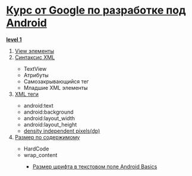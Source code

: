 <h1><a href="https://javarush.com/quests/QUEST_GOOGLE_ANDROID">Курс от Google по разработке под Android</a></h1>
<b><a href="https://javarush.com/quests/lectures?quest=QUEST_GOOGLE_ANDROID&level=1">level 1</a></b>
<ol>
<li><a href="https://javarush.com/quests/lectures/questgoogleandroid.level01.lecture03">View элементы</a></li>
<li><a href="https://javarush.com/quests/lectures/questgoogleandroid.level01.lecture03">Синтаксис XML</a></li>

<ul>
<li>TextView</li>
<li>Атрибуты</li>
<li>Самозакрывающийся тег</li>
<li>Младшие XML элементы</li>
</li></ul>
<li><a href="https://javarush.com/quests/lectures/questgoogleandroid.level01.lecture08">XML теги</a></li>
<ul>
<li>android:text</li>
<li>android:background</li>
<li>android:layout_width</li>
<li>android:layout_height</li>
<li><a href="https://youtu.be/nF6X_s6kRmI?t=81">density independent pixels(dp)</a></li>
</li></ul>
<li><a href="https://www.youtube.com/watch?v=KRNGZIoja2M">Размер по содержимому</a></li>
<ul>
<li>HardCode</li>
<li>wrap_content</li>
<ul>
<li><a href="https://youtu.be/nF6X_s6kRmI?t=81">Размер шрифта в текстовом поле Android Basics</a></li>



</ol>
